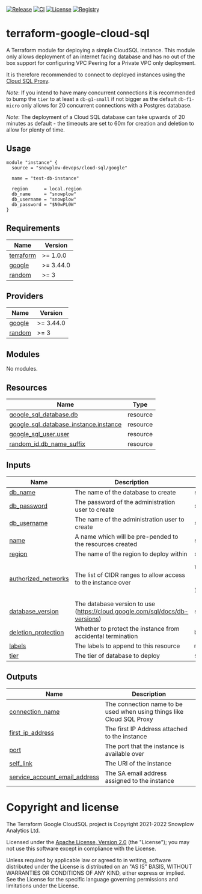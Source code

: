 [![Release][release-image]][release] [![CI][ci-image]][ci] [![License][license-image]][license] [![Registry][registry-image]][registry]

# terraform-google-cloud-sql

A Terraform module for deploying a simple CloudSQL instance.  This module only allows deployment of an internet facing database and has no out of the box support for configuring VPC Peering for a Private VPC only deployment.

It is therefore recommended to connect to deployed instances using the [Cloud SQL Proxy](https://github.com/GoogleCloudPlatform/cloudsql-proxy).

_Note_: If you intend to have many concurrent connections it is recommended to bump the `tier` to at least a `db-g1-small` if not bigger as the default `db-f1-micro` only allows for 20 concurrent connections with a Postgres database.

_Note_: The deployment of a Cloud SQL database can take upwards of 20 minutes as default - the timeouts are set to 60m for creation and deletion to allow for plenty of time.

## Usage

```hcl
module "instance" {
  source = "snowplow-devops/cloud-sql/google"

  name = "test-db-instance"

  region      = local.region
  db_name     = "snowplow"
  db_username = "snowplow"
  db_password = "$N0wPL0W"
}
```

## Requirements

| Name | Version |
|------|---------|
| <a name="requirement_terraform"></a> [terraform](#requirement\_terraform) | >= 1.0.0 |
| <a name="requirement_google"></a> [google](#requirement\_google) | >= 3.44.0 |
| <a name="requirement_random"></a> [random](#requirement\_random) | >= 3 |

## Providers

| Name | Version |
|------|---------|
| <a name="provider_google"></a> [google](#provider\_google) | >= 3.44.0 |
| <a name="provider_random"></a> [random](#provider\_random) | >= 3 |

## Modules

No modules.

## Resources

| Name | Type |
|------|------|
| [google_sql_database.db](https://registry.terraform.io/providers/hashicorp/google/latest/docs/resources/sql_database) | resource |
| [google_sql_database_instance.instance](https://registry.terraform.io/providers/hashicorp/google/latest/docs/resources/sql_database_instance) | resource |
| [google_sql_user.user](https://registry.terraform.io/providers/hashicorp/google/latest/docs/resources/sql_user) | resource |
| [random_id.db_name_suffix](https://registry.terraform.io/providers/hashicorp/random/latest/docs/resources/id) | resource |

## Inputs

| Name | Description | Type | Default | Required |
|------|-------------|------|---------|:--------:|
| <a name="input_db_name"></a> [db\_name](#input\_db\_name) | The name of the database to create | `string` | n/a | yes |
| <a name="input_db_password"></a> [db\_password](#input\_db\_password) | The password of the administration user to create | `string` | n/a | yes |
| <a name="input_db_username"></a> [db\_username](#input\_db\_username) | The name of the administration user to create | `string` | n/a | yes |
| <a name="input_name"></a> [name](#input\_name) | A name which will be pre-pended to the resources created | `string` | n/a | yes |
| <a name="input_region"></a> [region](#input\_region) | The name of the region to deploy within | `string` | n/a | yes |
| <a name="input_authorized_networks"></a> [authorized\_networks](#input\_authorized\_networks) | The list of CIDR ranges to allow access to the instance over | <pre>list(object({<br>    name  = string<br>    value = string<br>  }))</pre> | `[]` | no |
| <a name="input_database_version"></a> [database\_version](#input\_database\_version) | The database version to use (https://cloud.google.com/sql/docs/db-versions) | `string` | `"POSTGRES_9_6"` | no |
| <a name="input_deletion_protection"></a> [deletion\_protection](#input\_deletion\_protection) | Whether to protect the instance from accidental termination | `bool` | `false` | no |
| <a name="input_labels"></a> [labels](#input\_labels) | The labels to append to this resource | `map(string)` | `{}` | no |
| <a name="input_tier"></a> [tier](#input\_tier) | The tier of database to deploy | `string` | `"db-f1-micro"` | no |

## Outputs

| Name | Description |
|------|-------------|
| <a name="output_connection_name"></a> [connection\_name](#output\_connection\_name) | The connection name to be used when using things like Cloud SQL Proxy |
| <a name="output_first_ip_address"></a> [first\_ip\_address](#output\_first\_ip\_address) | The first IP Address attached to the instance |
| <a name="output_port"></a> [port](#output\_port) | The port that the instance is available over |
| <a name="output_self_link"></a> [self\_link](#output\_self\_link) | The URI of the instance |
| <a name="output_service_account_email_address"></a> [service\_account\_email\_address](#output\_service\_account\_email\_address) | The SA email address assigned to the instance |

# Copyright and license

The Terraform Google CloudSQL project is Copyright 2021-2022 Snowplow Analytics Ltd.

Licensed under the [Apache License, Version 2.0][license] (the "License");
you may not use this software except in compliance with the License.

Unless required by applicable law or agreed to in writing, software
distributed under the License is distributed on an "AS IS" BASIS,
WITHOUT WARRANTIES OR CONDITIONS OF ANY KIND, either express or implied.
See the License for the specific language governing permissions and
limitations under the License.

[release]: https://github.com/snowplow-devops/terraform-google-cloud-sql/releases/latest
[release-image]: https://img.shields.io/github/v/release/snowplow-devops/terraform-google-cloud-sql

[ci]: https://github.com/snowplow-devops/terraform-google-cloud-sql/actions?query=workflow%3Aci
[ci-image]: https://github.com/snowplow-devops/terraform-google-cloud-sql/workflows/ci/badge.svg

[license]: https://www.apache.org/licenses/LICENSE-2.0
[license-image]: https://img.shields.io/badge/license-Apache--2-blue.svg?style=flat

[registry]: https://registry.terraform.io/modules/snowplow-devops/cloud-sql/google/latest
[registry-image]: https://img.shields.io/static/v1?label=Terraform&message=Registry&color=7B42BC&logo=terraform
